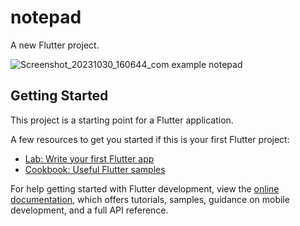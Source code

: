 # notepad

A new Flutter project.

![Screenshot_20231030_160644_com example notepad](https://github.com/AbdelrahmanHydara/Notepad/assets/108473379/bfb33436-7fce-43b6-997e-abd9fe32a559)

## Getting Started

This project is a starting point for a Flutter application.

A few resources to get you started if this is your first Flutter project:

- [Lab: Write your first Flutter app](https://docs.flutter.dev/get-started/codelab)
- [Cookbook: Useful Flutter samples](https://docs.flutter.dev/cookbook)

For help getting started with Flutter development, view the
[online documentation](https://docs.flutter.dev/), which offers tutorials,
samples, guidance on mobile development, and a full API reference.
